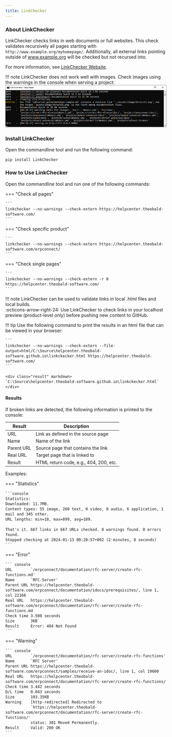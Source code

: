 ```yaml
---
title: LinkChecker
---
```


### About LinkChecker

LinkChecker checks links in web documents or full websites.
This check validates recursively all pages starting with `http://www.example.org/myhomepage/`. 
Additionally, all external links pointing outside of www.example.org will be checked but not recursed into.

For more information, see [LinkChecker Website](https://linkchecker.github.io/linkchecker/install.html).

!!! note
	LinkChecker does not work well with images. Check images using the warnings in the console when serving a project:<br>
	![broken-links-in-console](../assets/images/editorial-guide/broken-links-in-console.png)


### Install LinkChecker

Open the commandline tool and run the following command:

```
pip install LinkChecker
```

### How to Use LinkChecker

Open the commandline tool and run one of the following commands:

=== "Check all pages"

	```
	linkchecker --no-warnings --check-extern https://helpcenter.theobald-software.com/
	```

=== "Check specific product"

	```
	linkchecker --no-warnings --check-extern https://helpcenter.theobald-software.com/erpconnect/
	```

=== "Check single pages"

	```
	linkchecker --no-warnings --check-extern -r 0 https://helpcenter.theobald-software.com/
	```

!!! note
	LinkChecker can be used to validate links in local .html files and local builds. <br>
	:octicons-arrow-right-24: Use LinkChecker to check links in your localhost preview (product-level only) before pushing new content to GitHub.

!!! tip
	Use the following command to print the results in an html file that can be viewed in your browser:
	
	```
	linkchecker --no-warnings --check-extern --file-output=html/C:\Source\helpcenter.theobald-software.github.io\linkckecker.html https://helpcenter.theobald-software.com/
	```
	
	<div class="result" markdown>
	`C:\Source\helpcenter.theobald-software.github.io\linkckecker.html`
	</div>	
	
	
#### Results

If broken links are detected, the following information is printed to the console:

| Result | Description |
| -------- | ------- |
| URL| Link as defined in the source page   |
| Name | Name of the link   |
| Parent URL | Source page that contains the link    |
| Real URL    | Target page that is linked to  |
| Result    | HTML return code, e.g., 404, 200, etc.  |

Examples:

=== "Statistics"

	```console
	Statistics:
	Downloaded: 11.7MB.
	Content types: 55 image, 260 text, 0 video, 0 audio, 6 application, 1 mail and 345 other.
	URL lengths: min=18, max=899, avg=109.
	
	That's it. 667 links in 667 URLs checked. 8 warnings found. 0 errors found.
	Stopped checking at 2024-01-13 00:20:57+002 (2 minutes, 8 seconds)
	```
	
=== "Error"

	``` console
	URL        `/erpconnect/documentation/rfc-server/create-rfc-functions.md'
	Name       `RFC-Server'
	Parent URL https://helpcenter.theobald-software.com/erpconnect/documentation/idocs/prerequisites/, line 1, col 22166
	Real URL   https://helpcenter.theobald-software.com/erpconnect/documentation/rfc-server/create-rfc-functions.md
	Check time 3.508 seconds
	Size       3KB
	Result     Error: 404 Not Found
	```

=== "Warning"

	``` console
	URL        `/erpconnect/documentation/rfc-server/create-rfc-functions'
	Name       `RFC Server'
	Parent URL https://helpcenter.theobald-software.com/erpconnect/samples/receive-an-idoc/, line 1, col 19600
	Real URL   https://helpcenter.theobald-software.com/erpconnect/documentation/rfc-server/create-rfc-functions/
	Check time 3.442 seconds
	D/L time   0.043 seconds
	Size       103.35KB
	Warning    [http-redirected] Redirected to
			   `https://helpcenter.theobald-software.com/erpconnect/documentation/rfc-server/create-rfc-functions/'
			   status: 301 Moved Permanently.
	Result     Valid: 200 OK
	```

